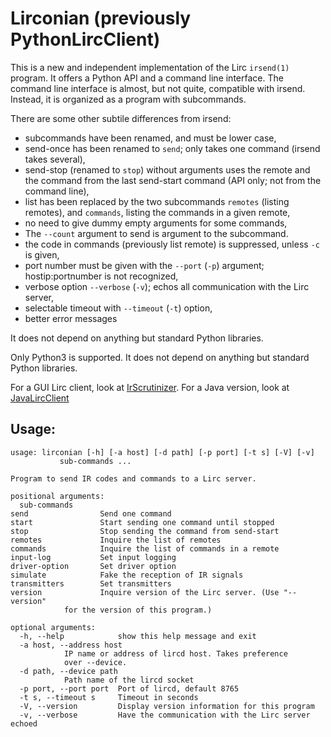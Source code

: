 # Lirconian (previously PythonLircClient)
This is a new and independent implementation of the Lirc `irsend(1)` program.
It offers a Python API and a command line interface. The command line
interface is almost, but not quite, compatible with irsend. Instead, it is
organized as a program with subcommands.

There are some other subtile differences from irsend:

* subcommands have been renamed, and must be lower case,
* send-once has been renamed to `send`; only takes one command
  (irsend takes several),
* send-stop (renamed to `stop`) without arguments uses the remote and
  the command from the last send-start command
   (API only; not from the command line),
* list has been replaced by the two subcommands `remotes` (listing remotes),
  and `commands`, listing the commands in a given remote,
* no need to give dummy empty arguments for some commands,
* The `--count` argument to send is argument to the subcommand.
* the code in commands (previously list remote) is suppressed,
  unless `-c` is given,
* port number must be given with the `--port` (`-p`) argument; hostip:portnumber
  is not recognized,
* verbose option `--verbose` (`-v`); echos all communication with the Lirc server,
* selectable timeout with `--timeout` (`-t`) option,
* better error messages

It does not depend on anything but standard Python libraries.

Only Python3 is supported.
It does not depend on anything but standard Python libraries.

For a GUI Lirc client, look at [IrScrutinizer](https://github.com/bengtmartensson/harctoolboxbundle).
For a Java version, look at [JavaLircClient](https://github.com/bengtmartensson/JavaLircClient)

## Usage:

    usage: lirconian [-h] [-a host] [-d path] [-p port] [-t s] [-V] [-v]
		       sub-commands ...

    Program to send IR codes and commands to a Lirc server.

    positional arguments:
      sub-commands
	send                Send one command
	start               Start sending one command until stopped
	stop                Stop sending the command from send-start
	remotes             Inquire the list of remotes
	commands            Inquire the list of commands in a remote
	input-log           Set input logging
	driver-option       Set driver option
	simulate            Fake the reception of IR signals
	transmitters        Set transmitters
	version             Inquire version of the Lirc server. (Use "--version"
			    for the version of this program.)

    optional arguments:
      -h, --help            show this help message and exit
      -a host, --address host
			    IP name or address of lircd host. Takes preference
			    over --device.
      -d path, --device path
			    Path name of the lircd socket
      -p port, --port port  Port of lircd, default 8765
      -t s, --timeout s     Timeout in seconds
      -V, --version         Display version information for this program
      -v, --verbose         Have the communication with the Lirc server echoed
